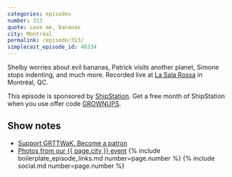 ```yaml
---
categories: episodes
number: 313
quote: Love me, bananas
city: Montréal
permalink: /episode/313/
simplecast_episode_id: 40334
---
```


Shelby worries about evil bananas, Patrick visits another planet, Simone stops indenting, and much more. Recorded live at [La Sala Rossa](http://lasalarossa.com/) in Montréal, QC.

This episode is sponsored by [ShipStation](https://www.shipstation.com/step1/?coupon=grownups&utm_campaign=podcasts-promo-q2-2016&utm_medium=podcast-ad-jun-2016&utm_source=grownups-read-things-they-wrote-as-kids&ref=grownups_podcast). Get a free month of ShipStation when you use offer code [GROWNUPS](https://www.shipstation.com/step1/?coupon=grownups&utm_campaign=podcasts-promo-q2-2016&utm_medium=podcast-ad-jun-2016&utm_source=grownups-read-things-they-wrote-as-kids&ref=grownups_podcast).

## Show notes
- [Support GRTTWaK. Become a patron](https://grownupsreadthingstheywroteaskids.com/support/?utm_source=podcast&utm_medium=referral&utm_campaign=313)
- [Photos from our {{ page.city }} event](https://www.facebook.com/grownupsreadthingstheywroteaskids/photos/?tab=album&album_id=10153633289518600)
{% include boilerplate_episode_links.md number=page.number %}
{% include social.md number=page.number %}